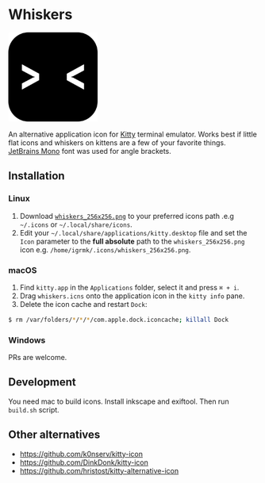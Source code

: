 Whiskers
========

<img src="whiskers.svg" width="180">

An alternative application icon for [Kitty](https://sw.kovidgoyal.net/kitty/) terminal emulator.
Works best if little flat icons and whiskers on kittens are a few of your favorite things.
[JetBrains Mono](https://www.jetbrains.com/lp/mono/) font was used for angle brackets.

Installation
------------

### Linux

1. Download [`whiskers_256x256.png`](https://github.com/igrmk/whiskers/raw/main/whiskers_256x256.png) to your preferred icons path .e.g `~/.icons` or `~/.local/share/icons`.
2. Edit your `~/.local/share/applications/kitty.desktop` file and set the `Icon` parameter to the **full absolute** path to the `whiskers_256x256.png` icon e.g. `/home/igrmk/.icons/whiskers_256x256.png`.

### macOS

1. Find `kitty.app` in the `Applications` folder, select it and press `⌘ + i`.
2. Drag `whiskers.icns` onto the application icon in the `kitty info` pane.
3. Delete the icon cache and restart `Dock`:

```bash
$ rm /var/folders/*/*/*/com.apple.dock.iconcache; killall Dock
```

### Windows

PRs are welcome.

Development
-----------

You need mac to build icons. Install inkscape and exiftool. Then run `build.sh` script.

Other alternatives
------------------

* https://github.com/k0nserv/kitty-icon
* https://github.com/DinkDonk/kitty-icon
* https://github.com/hristost/kitty-alternative-icon
